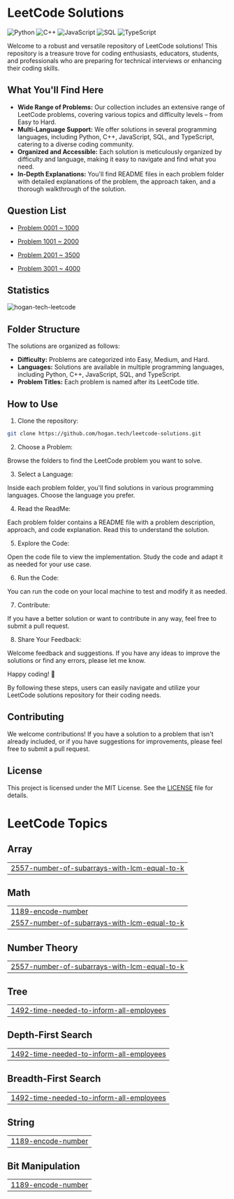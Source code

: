# LeetCode Solutions

![Python](https://img.shields.io/badge/language-Python-blue.svg)
![C++](https://img.shields.io/badge/language-C++-orange.svg)
![JavaScript](https://img.shields.io/badge/language-JavaScript-yellow.svg)
![SQL](https://img.shields.io/badge/language-SQL-lightgrey.svg)
![TypeScript](https://img.shields.io/badge/language-TypeScript-blue.svg)

Welcome to a robust and versatile repository of LeetCode solutions! This repository is a treasure trove for coding enthusiasts, educators, students, and professionals who are preparing for technical interviews or enhancing their coding skills.

## What You'll Find Here

- **Wide Range of Problems:** Our collection includes an extensive range of LeetCode problems, covering various topics and difficulty levels – from Easy to Hard.
- **Multi-Language Support:** We offer solutions in several programming languages, including Python, C++, JavaScript, SQL, and TypeScript, catering to a diverse coding community.
- **Organized and Accessible:** Each solution is meticulously organized by difficulty and language, making it easy to navigate and find what you need.
- **In-Depth Explanations:** You'll find README files in each problem folder with detailed explanations of the problem, the approach taken, and a thorough walkthrough of the solution.

## Question List

- [Problem 0001 ~ 1000](./Question_List_0001_1000.md)

- [Problem 1001 ~ 2000](./Question_List_1001_2000.md)

- [Problem 2001 ~ 3500](./Question_List_2001_3000.md)

- [Problem 3001 ~ 4000](./Question_List_3001_4000.md)

## Statistics

<img src="https://leetcard.jacoblin.cool/hogantech" alt="hogan-tech-leetcode" />

## Folder Structure

The solutions are organized as follows:

- **Difficulty:** Problems are categorized into Easy, Medium, and Hard.
- **Languages:** Solutions are available in multiple programming languages, including Python, C++, JavaScript, SQL, and TypeScript.
- **Problem Titles:** Each problem is named after its LeetCode title.

## How to Use

1. Clone the repository:

```bash
git clone https://github.com/hogan.tech/leetcode-solutions.git
```

2. Choose a Problem:

Browse the folders to find the LeetCode problem you want to solve.

3. Select a Language:

Inside each problem folder, you'll find solutions in various programming languages. Choose the language you prefer.

4. Read the ReadMe:

Each problem folder contains a README file with a problem description, approach, and code explanation. Read this to understand the solution.

5. Explore the Code:

Open the code file to view the implementation. Study the code and adapt it as needed for your use case.

6. Run the Code:

You can run the code on your local machine to test and modify it as needed.

7. Contribute:

If you have a better solution or want to contribute in any way, feel free to submit a pull request.

8. Share Your Feedback:

Welcome feedback and suggestions. If you have any ideas to improve the solutions or find any errors, please let me know.

Happy coding! 🚀

By following these steps, users can easily navigate and utilize your LeetCode solutions repository for their coding needs.

## Contributing

We welcome contributions! If you have a solution to a problem that isn't already included, or if you have suggestions for improvements, please feel free to submit a pull request.

## License

This project is licensed under the MIT License. See the [LICENSE](./LICENSE) file for details.

<!---LeetCode Topics Start-->
# LeetCode Topics
## Array
|  |
| ------- |
| [2557-number-of-subarrays-with-lcm-equal-to-k](https://github.com/hogan-tech/leetcode-solution/tree/master/2557-number-of-subarrays-with-lcm-equal-to-k) |
## Math
|  |
| ------- |
| [1189-encode-number](https://github.com/hogan-tech/leetcode-solution/tree/master/1189-encode-number) |
| [2557-number-of-subarrays-with-lcm-equal-to-k](https://github.com/hogan-tech/leetcode-solution/tree/master/2557-number-of-subarrays-with-lcm-equal-to-k) |
## Number Theory
|  |
| ------- |
| [2557-number-of-subarrays-with-lcm-equal-to-k](https://github.com/hogan-tech/leetcode-solution/tree/master/2557-number-of-subarrays-with-lcm-equal-to-k) |
## Tree
|  |
| ------- |
| [1492-time-needed-to-inform-all-employees](https://github.com/hogan-tech/leetcode-solution/tree/master/1492-time-needed-to-inform-all-employees) |
## Depth-First Search
|  |
| ------- |
| [1492-time-needed-to-inform-all-employees](https://github.com/hogan-tech/leetcode-solution/tree/master/1492-time-needed-to-inform-all-employees) |
## Breadth-First Search
|  |
| ------- |
| [1492-time-needed-to-inform-all-employees](https://github.com/hogan-tech/leetcode-solution/tree/master/1492-time-needed-to-inform-all-employees) |
## String
|  |
| ------- |
| [1189-encode-number](https://github.com/hogan-tech/leetcode-solution/tree/master/1189-encode-number) |
## Bit Manipulation
|  |
| ------- |
| [1189-encode-number](https://github.com/hogan-tech/leetcode-solution/tree/master/1189-encode-number) |
<!---LeetCode Topics End-->